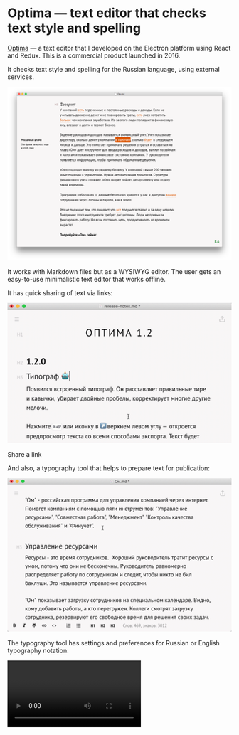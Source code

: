 # Optima — text editor that checks text style and spelling

[Optima](http://getoptima.ru/?ref=novichkov.link) — a text editor that I developed on the Electron platform using React and Redux. This is a commercial product launched in 2016.

It checks text style and spelling for the Russian language, using external services.

![optima](images/2024/02/optima.png)

It works with Markdown files but as a WYSIWYG editor. The user gets an easy-to-use minimalistic text editor that works offline.

It has quick sharing of text via links:

![](/images/2024/02/1-gr4znKtX9UczXlrubHozzA.gif)

Share a link

And also, a typography tool that helps to prepare text for publication:

![Correct typography](/images/2024/02/1-wzER8pmVYopp3dDfgkbfOg.gif)

The typography tool has settings and preferences for Russian or English typography notation:

![](media/2024/02/optima-typography-tool.mp4)